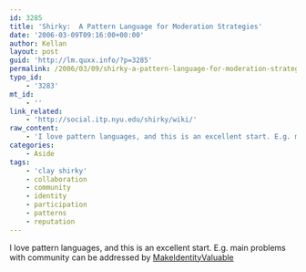 ```yaml
---
id: 3285
title: 'Shirky:  A Pattern Language for Moderation Strategies'
date: '2006-03-09T09:16:00+00:00'
author: Kellan
layout: post
guid: 'http://lm.quxx.info/?p=3285'
permalink: /2006/03/09/shirky-a-pattern-language-for-moderation-strategies/
typo_id:
    - '3283'
mt_id:
    - ''
link_related:
    - 'http://social.itp.nyu.edu/shirky/wiki/'
raw_content:
    - 'I love pattern languages, and this is an excellent start. E.g. main problems with community can be addressed by [MakeIdentityValuable](http://social.itp.nyu.edu/shirky/wiki/?n=Main.MakeIdentityValuable)'
categories:
    - Aside
tags:
    - 'clay shirky'
    - collaboration
    - community
    - identity
    - participation
    - patterns
    - reputation
---
```


I love pattern languages, and this is an excellent start. E.g. main problems with community can be addressed by [MakeIdentityValuable](http://social.itp.nyu.edu/shirky/wiki/?n=Main.MakeIdentityValuable)